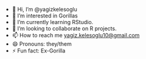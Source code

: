 - 👋 Hi, I’m @yagizkelesoglu
- 👀 I’m interested in Gorillas
- 🌱 I’m currently learning RStudio.
- 💞️ I’m looking to collaborate on R projects.
- 📫 How to reach me yagiz.kelesoglu10@gmail.com
- 😄 Pronouns: they/them
- ⚡ Fun fact: Ex-Gorilla

<!---
yagizkelesoglu/yagizkelesoglu is a ✨ special ✨ repository because its `README.md` (this file) appears on your GitHub profile.
You can click the Preview link to take a look at your changes.
--->
